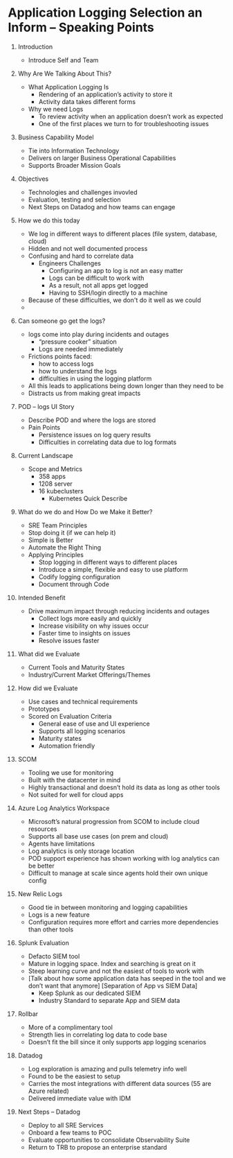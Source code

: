 # Application Logging Selection an Inform – Speaking Points

1. Introduction
   - Introduce Self and Team
2. Why Are We Talking About This?

   - What Application Logging Is
     - Rendering of an application’s activity to store it
     - Activity data takes different forms
   - Why we need Logs
     - To review activity when an application doesn’t work as expected
     - One of the first places we turn to for troubleshooting issues

3. Business Capability Model
   - Tie into Information Technology
   - Delivers on larger Business Operational Capabilities
   - Supports Broader Mission Goals
4. Objectives
   - Technologies and challenges invovled
   - Evaluation, testing and selection
   - Next Steps on Datadog and how teams can engage
5. How we do this today
   - We log in different ways to different places (file system, database, cloud)
   - Hidden and not well documented process
   - Confusing and hard to correlate data
     - Engineers Challenges
       - Configuring an app to log is not an easy matter
       - Logs can be difficult to work with
       - As a result, not all apps get logged
       - Having to SSH/login directly to a machine
   - Because of these difficulties, we don't do it well as we could
   -
6. Can someone go get the logs?
   - logs come into play during incidents and outages
     - “pressure cooker” situation
     - Logs are needed immediately
   - Frictions points faced:
     - how to access logs
     - how to understand the logs
     - difficulties in using the logging platform
   - All this leads to applications being down longer than they need to be
   - Distracts us from making great impacts
7. POD – logs UI Story
   - Describe POD and where the logs are stored
   - Pain Points
     - Persistence issues on log query results
     - Difficulties in correlating data due to log formats
8. Current Landscape
   - Scope and Metrics
     - 358 apps
     - 1208 server
     - 16 kubeclusters
       - Kubernetes Quick Describe
9. What do we do and How Do we Make it Better?
   - SRE Team Principles
   - Stop doing it (if we can help it)
   - Simple is Better
   - Automate the Right Thing
   - Applying Principles
     - Stop logging in different ways to different places
     - Introduce a simple, flexible and easy to use platform
     - Codify logging configuration
     - Document through Code
10. Intended Benefit
    - Drive maximum impact through reducing incidents and outages
      - Collect logs more easily and quickly
      - Increase visibility on why issues occur
      - Faster time to insights on issues
      - Resolve issues faster
11. What did we Evaluate
    - Current Tools and Maturity States
    - Industry/Current Market Offerings/Themes
12. How did we Evaluate
    - Use cases and technical requirements
    - Prototypes
    - Scored on Evaluation Criteria
      - General ease of use and UI experience
      - Supports all logging scenarios
      - Maturity states
      - Automation friendly
13. SCOM
    - Tooling we use for monitoring
    - Built with the datacenter in mind
    - Highly transactional and doesn’t hold its data as long as other tools
    - Not suited for well for cloud apps
14. Azure Log Analytics Workspace
    - Microsoft’s natural progression from SCOM to include cloud resources
    - Supports all base use cases (on prem and cloud)
    - Agents have limitations
    - Log analytics is only storage location
    - POD support experience has shown working with log analytics can be better
    - Difficult to manage at scale since agents hold their own unique config
15. New Relic Logs
    - Good tie in between monitoring and logging capabilities
    - Logs is a new feature
    - Configuration requires more effort and carries more dependencies than other tools
16. Splunk Evaluation
    - Defacto SIEM tool
    - Mature in logging space. Index and searching is great on it
    - Steep learning curve and not the easiest of tools to work with
    - [Talk about how some application data has seeped in the tool and we don’t want that anymore] [Separation of App vs SIEM Data]
      - Keep Splunk as our dedicated SIEM
      - Industry Standard to separate App and SIEM data
17. Rollbar
    - More of a complimentary tool
    - Strength lies in correlating log data to code base
    - Doesn’t fit the bill since it only supports app logging scenarios
18. Datadog
    - Log exploration is amazing and pulls telemetry info well
    - Found to be the easiest to setup
    - Carries the most integrations with different data sources (55 are Azure related)
    - Delivered immediate value with IDM
19. Next Steps – Datadog
    - Deploy to all SRE Services
    - Onboard a few teams to POC
    - Evaluate opportunities to consolidate Observability Suite
    - Return to TRB to propose an enterprise standard
